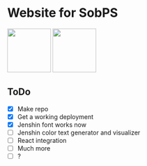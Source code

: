 <div>
  <div allign="center">
    <h1>
      <a>Website for SobPS</a>
    </h1>
    <p>
      <img width="100" height="100" src="https://emojipedia-us.s3.dualstack.us-west-1.amazonaws.com/thumbs/160/twitter/87/loudly-crying-face_1f62d.png">
      <img width="100" height="100" src="https://emojipedia-us.s3.dualstack.us-west-1.amazonaws.com/thumbs/160/twitter/141/face-with-pleading-eyes_1f97a.png">
    </p>
  </div>

  <h2>ToDo</h2>

- [x] Make repo
- [x] Get a working deployment
- [x] Jenshin font works now
- [ ] Jenshin color text generator and visualizer
- [ ] React integration
- [ ] Much more
- [ ] ?

</div>
